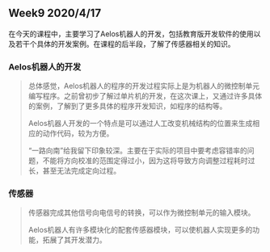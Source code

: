 ## Week9  2020/4/17

在今天的课程中，主要学习了Aelos机器人的开发，包括教育版开发软件的使用以及若干个具体的开发案例。在课程的后半段，了解了传感器相关的知识。

### Aelos机器人的开发

> 总体感觉，Aelos机器人的程序的开发过程实际上是为机器人的微控制单元编写程序。之前曾初步了解过单片机的开发，在这次课上，又通过许多具体的案例，了解到了更多具体的程序开发知识，如程序的结构等。
>
> Aelos机器人开发的一个特点是可以通过人工改变机械结构的位置来生成相应的动作代码，较为方便。
>
> “一路向南”给我留下印象较深。主要在于实际的项目中要考虑容错率的问题，不能将方向校准的范围定得过小，因为这将导致方向调整过程耗时过长，甚至无法完成定向过程。

### 传感器

> 传感器完成其他信号向电信号的转换，可以作为微控制单元的输入模块。
>
> Aelos机器人有许多模块化的配套传感器模块，可以使机器人实现更多的功能，拓展了其开发潜力。